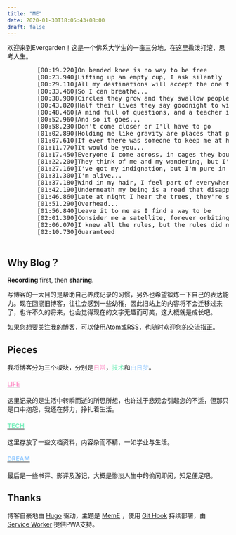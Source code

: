 ```yaml
---
title: "ME"
date: 2020-01-30T18:05:43+08:00
draft: false
---
```


欢迎来到Evergarden！这是一个佛系大学生的一亩三分地，在这里撒泼打滚，思考人生。

<link rel="stylesheet" href="https://cdn.jsdelivr.net/npm/aplayer@1.10.1/dist/APlayer.min.css">

<div id="player">
    <pre class="aplayer-lrc-content">
        [00:19.220]On bended knee is no way to be free
        [00:23.940]Lifting up an empty cup, I ask silently
        [00:29.110]All my destinations will accept the one that's me
        [00:33.460]So I can breathe...
        [00:38.900]Circles they grow and they swallow people whole
        [00:43.820]Half their lives they say goodnight to wives they'll never know
        [00:48.460]A mind full of questions, and a teacher in my soul
        [00:52.960]And so it goes...
        [00:58.230]Don't come closer or I'll have to go
        [01:02.890]Holding me like gravity are places that pull
        [01:07.610]If ever there was someone to keep me at home
        [01:11.770]It would be you...
        [01:17.450]Everyone I come across, in cages they bought
        [01:22.200]They think of me and my wandering, but I'm never what they thought
        [01:27.160]I've got my indignation, but I'm pure in all my thoughts
        [01:31.300]I'm alive...
        [01:37.180]Wind in my hair, I feel part of everywhere
        [01:42.190]Underneath my being is a road that disappeared
        [01:46.860]Late at night I hear the trees, they're singing with the dead
        [01:51.290]Overhead...
        [01:56.840]Leave it to me as I find a way to be
        [02:01.390]Consider me a satellite, forever orbiting
        [02:06.070]I knew all the rules, but the rules did not know me
        [02:10.730]Guaranteed
    </pre>
</div>

<script src="https://cdn.jsdelivr.net/npm/aplayer@1.10.1/dist/APlayer.min.js"></script>

<script type="text/javascript">
const ap = new APlayer({
    container: document.getElementById('player'),
    lrcType: 2,
    audio: [{
        name: 'Guaranteed',
        artist: 'Eddie Vedder',
        url: 'http://music.163.com/song/media/outer/url?id=1304038.mp3',
        cover: 'http://p1.music.126.net/E5q7w2l7xiZijFAJmmiEKw==/18159534045169320.jpg?param=130y130',
    }],
});
</script>

## Why Blog？

**Recording** first, then **sharing**. 

写博客的一大目的是帮助自己养成记录的习惯，另外也希望锻炼一下自己的表达能力。现在回溯旧博客，往往会感到一些幼稚，因此旧站上的内容将不会迁移过来了，也许不久的将来，也会觉得现在的文字无趣而可笑，这大概就是成长吧。

如果您想要关注我的博客，可以使用[Atom](../atom.xml)或[RSS](../rss.xml)，也随时欢迎您的[交流指正](mailto:wangshaohang.0416.china@gmail.com)。



## Pieces

我将博客分为三个板块，分别是<font color="#f9c">日常</font>，<font color="#7eb">技术</font>和<font color="#9cf">白日梦</font>。

#### [<font color="#f9c">LIFE</font>](../life/)

这里记录的是生活中转瞬而逝的所思所想，也许过于悲观会引起您的不适，但那只是口中抱怨，我还在努力，挣扎着生活。

#### [<font color="#7eb">TECH</font>](../tech/)

这里存放了一些文档资料，内容杂而不精，一如学业与生活。

#### [<font color="#9cf">DREAM</font>](../dream/)

最后是一些书评、影评及游记，大概是惨淡人生中的偷闲即闲，知足便足吧。



## Thanks

博客自豪地由 [Hugo](https://gohugo.io/) 驱动，主题是 [MemE](https://github.com/reuixiy/hugo-theme-meme) ，使用 [Git Hook](https://git.everness.me/Everness/blog) 持续部署，由 [Service Worker](https://developers.google.com/web/fundamentals/primers/service-workers/) 提供PWA支持。